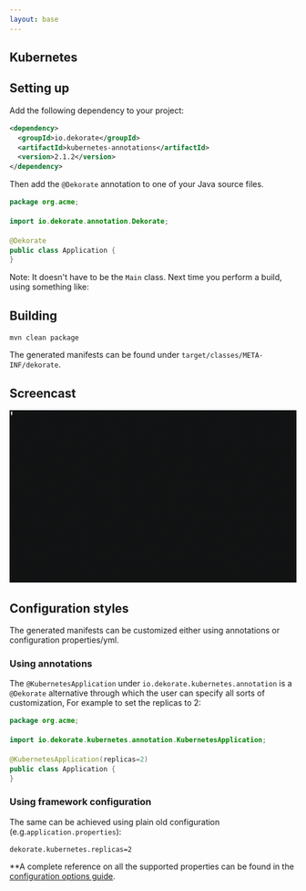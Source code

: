 ```yaml
---
layout: base
---
```

## Kubernetes

## Setting up

Add the following dependency to your project:

```xml
<dependency>
  <groupId>io.dekorate</groupId>
  <artifactId>kubernetes-annotations</artifactId>
  <version>2.1.2</version>
</dependency>
```

Then add the `@Dekorate` annotation to one of your Java source files. 

```java
package org.acme;

import io.dekorate.annotation.Dekorate;

@Dekorate
public class Application {
}
```

Note: It doesn't have to be the `Main` class.
Next time you perform a build, using something like:

## Building

    mvn clean package
    
The generated manifests can be found under `target/classes/META-INF/dekorate`.


## Screencast

![asciicast](/assets/images/dekorate-vertx-hello-world.gif "Dekorate Vert.X Hello World Asciicast") 

## Configuration styles

The generated manifests can be customized either using annotations or configuration properties/yml.

### Using annotations

The `@KubernetesApplication` under `io.dekorate.kubernetes.annotation` is a `@Dekorate` alternative through which
the user can specify all sorts of customization, For example to set the replicas to 2:

```java
package org.acme;

import io.dekorate.kubernetes.annotation.KubernetesApplication;

@KubernetesApplication(replicas=2)
public class Application {
}
```

### Using framework configuration

The same can be achieved using plain old configuration (e.g.`application.properties`):

```
dekorate.kubernetes.replicas=2
```

**A complete reference on all the supported properties can be found in the [configuration options guide](/assets/config.md).
